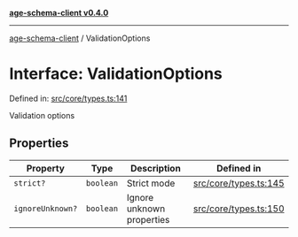 [**age-schema-client v0.4.0**](../index.md)

***

[age-schema-client](../index.md) / ValidationOptions

# Interface: ValidationOptions

Defined in: [src/core/types.ts:141](https://github.com/standardbeagle/ageSchemaClient/blob/main/src/core/types.ts#L141)

Validation options

## Properties

| Property | Type | Description | Defined in |
| ------ | ------ | ------ | ------ |
| <a id="strict"></a> `strict?` | `boolean` | Strict mode | [src/core/types.ts:145](https://github.com/standardbeagle/ageSchemaClient/blob/main/src/core/types.ts#L145) |
| <a id="ignoreunknown"></a> `ignoreUnknown?` | `boolean` | Ignore unknown properties | [src/core/types.ts:150](https://github.com/standardbeagle/ageSchemaClient/blob/main/src/core/types.ts#L150) |
